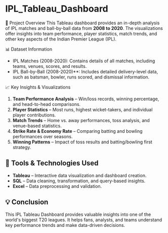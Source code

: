 # IPL_Tableau_Dashboard

📌 Project Overview
This Tableau dashboard provides an in-depth analysis of IPL matches and ball-by-ball data from **2008 to 2020**. The visualizations offer insights into team performance, player statistics, match trends, and other key aspects of the Indian Premier League (IPL).

📊 Dataset Information
- IPL Matches (2008-2020): Contains details of all matches, including teams, venues, scores, and results.
- IPL Ball-by-Ball (2008-2020)**: Includes detailed delivery-level data, such as batsman, bowler, runs scored, and dismissal information.

📈 Key Insights & Visualizations
1. **Team Performance Analysis** – Win/loss records, winning percentage, and head-to-head comparisons.
2. **Player Statistics** – Most runs, highest wicket-takers, and individual player contributions.
3. **Match Trends** – Home vs. away performances, toss analysis, and venue-based statistics.
4. **Strike Rate & Economy Rate** – Comparing batting and bowling performances over seasons.
5. **Winning Patterns** – Impact of toss results and batting/bowling first strategy.

## 🎯 Tools & Technologies Used
- **Tableau** – Interactive data visualization and dashboard creation.
- **SQL** – Data cleaning, transformation, and query-based insights.
- **Excel** – Data preprocessing and validation.


## 💡 Conclusion
This IPL Tableau Dashboard provides valuable insights into one of the world's biggest T20 leagues. It helps fans, analysts, and teams understand key performance trends and make data-driven decisions.


